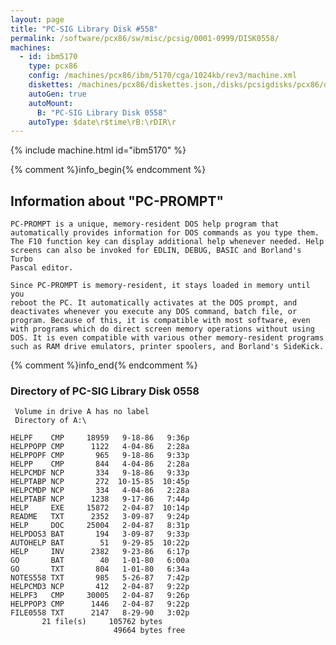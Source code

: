 ```yaml
---
layout: page
title: "PC-SIG Library Disk #558"
permalink: /software/pcx86/sw/misc/pcsig/0001-0999/DISK0558/
machines:
  - id: ibm5170
    type: pcx86
    config: /machines/pcx86/ibm/5170/cga/1024kb/rev3/machine.xml
    diskettes: /machines/pcx86/diskettes.json,/disks/pcsigdisks/pcx86/diskettes.json
    autoGen: true
    autoMount:
      B: "PC-SIG Library Disk 0558"
    autoType: $date\r$time\rB:\rDIR\r
---
```


{% include machine.html id="ibm5170" %}

{% comment %}info_begin{% endcomment %}

## Information about "PC-PROMPT"

    PC-PROMPT is a unique, memory-resident DOS help program that
    automatically provides information for DOS commands as you type them.
    The F10 function key can display additional help whenever needed. Help
    screens can also be invoked for EDLIN, DEBUG, BASIC and Borland's Turbo
    Pascal editor.
    
    Since PC-PROMPT is memory-resident, it stays loaded in memory until you
    reboot the PC. It automatically activates at the DOS prompt, and
    deactivates whenever you execute any DOS command, batch file, or
    program. Because of this, it is compatible with most software, even
    with programs which do direct screen memory operations without using
    DOS. It is even compatible with various other memory-resident programs
    such as RAM drive emulators, printer spoolers, and Borland's SideKick.
{% comment %}info_end{% endcomment %}


### Directory of PC-SIG Library Disk 0558

     Volume in drive A has no label
     Directory of A:\

    HELPF    CMP     18959   9-18-86   9:36p
    HELPPOPP CMP      1122   4-04-86   2:28a
    HELPPOPF CMP       965   9-18-86   9:33p
    HELPP    CMP       844   4-04-86   2:28a
    HELPCMDF NCP       334   9-18-86   9:33p
    HELPTABP NCP       272  10-15-85  10:45p
    HELPCMDP NCP       334   4-04-86   2:28a
    HELPTABF NCP      1238   9-17-86   7:44p
    HELP     EXE     15872   2-04-87  10:14p
    README   TXT      2352   3-09-87   9:24p
    HELP     DOC     25004   2-04-87   8:31p
    HELPDOS3 BAT       194   3-09-87   9:33p
    AUTOHELP BAT        51   9-29-85  10:22p
    HELP     INV      2382   9-23-86   6:17p
    GO       BAT        40   1-01-80   6:00a
    GO       TXT       804   1-01-80   6:34a
    NOTES558 TXT       985   5-26-87   7:42p
    HELPCMD3 NCP       412   2-04-87   9:22p
    HELPF3   CMP     30005   2-04-87   9:26p
    HELPPOP3 CMP      1446   2-04-87   9:22p
    FILE0558 TXT      2147   8-29-90   3:02p
           21 file(s)     105762 bytes
                           49664 bytes free
